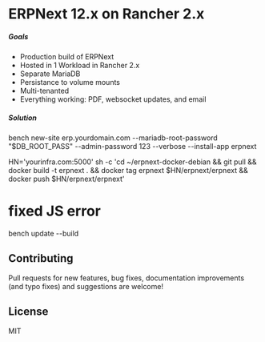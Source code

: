#  ERPNext 12.x on Rancher 2.x

##### Goals

* Production build of ERPNext
* Hosted in 1 Workload in Rancher 2.x
* Separate MariaDB
* Persistance to volume mounts
* Multi-tenanted
* Everything working: PDF, websocket updates, and email

##### Solution

bench new-site erp.yourdomain.com --mariadb-root-password "$DB_ROOT_PASS" --admin-password 123 --verbose --install-app erpnext

HN='yourinfra.com:5000' sh -c 'cd ~/erpnext-docker-debian && git pull && docker build -t erpnext . && docker tag erpnext $HN/erpnext/erpnext && docker push $HN/erpnext/erpnext'

# fixed JS error
bench update --build




## Contributing

Pull requests for new features, bug fixes, documentation improvements (and typo fixes) and suggestions are welcome!

## License

MIT
